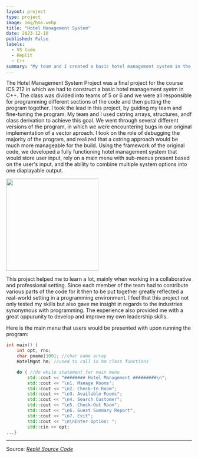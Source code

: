 ```yaml
---
layout: project
type: project
image: img/hms.webp
title: "Hotel Management System"
date: 2023-12-10
published: False
labels:
  - VS Code
  - Replit
  - C++
summary: "My team and I created a basic hotel management system in the language of C++ for a final project, displaying our capabilities and skills from the course."
---
```



  The Hotel Management System Project was a final project for the course ICS 212 in which we had to construct a basic hotel management syetm in C++. The class was divided into teams of 5 or 6 and we were all responsible for programming different sections of the code and then putting the program together. I took the lead in this project, by guiding my team and fine-tuning the program. My team and I used cstring arrays, structures, andf class derivation to achieve this goal. We went through several different versions of the program, in which we were encountering bugs in our original implementation of a vector aproach. I took on the role of debugging the majority of the program, and realized that a cstring approach would be much more manageable for the build. Using the framework of the original code, we developed a fully functioning hotel management system that would store user input, rely on a main menu with sub-menus present based on the user's input, and the ability to combine multiple system options into one diaplayable output.

<img width="250px" 
     class="rounded float-start pe-4" 
     src="../img/hotelmanagement/hotel-managementstock.jpeg" >

  This project helped me to learn a lot, mainly when working in a collaborative and professional setting. Since each member of the team had to contribute various parts of the code for it then to be put together greatly reflected a real-world setting in a programming environment. I feel that this project not only tested my skills but also gave me insight in regards to the industries synonymous with programming. The experience also provided me with a great oppurunity to develop and improve my own leadership skills.

Here is the main menu that users would be presented with upon running the program:

```cpp
int main() {
    int opt, rno;
    char pname[100]; //char name array
    HotelMgnt hm; //used to call in hm class functions

    do { //do while statement for main menu
        std::cout << "######## Hotel Management #########\n";
        std::cout << "\n1. Manage Rooms";
        std::cout << "\n2. Check-In Room";
        std::cout << "\n3. Available Rooms";
        std::cout << "\n4. Search Customer";
        std::cout << "\n5. Check-Out Room";
        std::cout << "\n6. Guest Summary Report";
        std::cout << "\n7. Exit";
        std::cout << "\n\nEnter Option: ";
        std::cin >> opt;
...}
```
<hr>
Source: <a href="https://replit.com/@JamesCartagena/Final-Project"><i>Replit Source Code</i></a>
